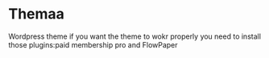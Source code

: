 # Themaa
Wordpress theme
if you want the theme to wokr properly you need to install those plugins:paid membership pro and FlowPaper
